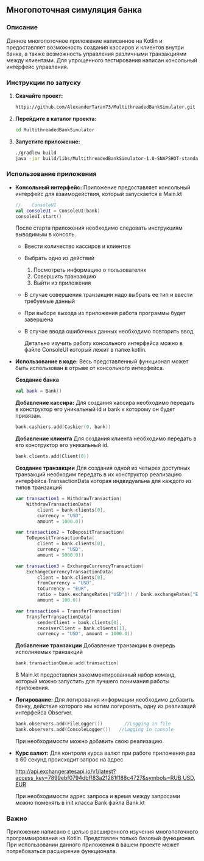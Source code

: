## Многопоточная симуляция банка

### Описание

Данное многопоточное приложение написанное на Kotlin и предоставляет возможность создания кассиров и клиентов внутри банка, а также возможность управления различными транзакциями между клиентами. Для упрощенного тестирования написан консольный интерфейс управления.


### Инструкции по запуску

1. **Скачайте проект:**
    ```bash
   https://github.com/AlexanderTaran73/MultithreadedBankSimulator.git
   ```

2. **Перейдите в каталог проекта:**
    ```bash
    cd MultithreadedBankSimulator
    ```

3. **Запустите приложение:**
    ```bash
   ./gradlew build
   java -jar build/libs/MultithreadedBankSimulator-1.0-SNAPSHOT-standalone.jar

    ```
### Использование приложения

* **Консольный интерфейс:**
  Приложение предоставляет консольный интерфейс для взаимодействия, который запускается в Main.kt
    ```Kotlin
    //    ConsoleUI
    val consoleUI = ConsoleUI(bank)
    consoleUI.start()
    ```
  После старта приложения необходимо следовать инструкциям выводимым в консоль.

  * Ввести количество кассиров и клиентов
  * Выбрать одно из действий
    1. Посмотреть информацию о пользователях
    2. Совершить транзакцию
    3. Выйти из приложения
  * В случае совершения транзакции надо выбрать ее тип и ввести требуемые данный
  * При выборе выхода из приложения работа программы будет завершена
  * В случае ввода ошибочных данных необходимо повторить ввод

    Детально изучить работу консольного интерфейса можно в файле ConsoleUI который лежит в папке kotlin.


* **Использование в коде:** Весь представленный функционал может быть использован в отрыве от консольного интерфейса.

  **Создание банка**
    ```Kotlin
    val bank = Bank()
    ```
  **Добавление кассира:** Для создания кассира необходимо передать в конструктор его уникальный id и bank к которому он будет привязан.
    ```Kotlin
    bank.cashiers.add(Cashier(0, bank))
    ```

  **Добавление клиента** Для создания клиента необходимо передать в его конструктор его уникальный id.
    ```Kotlin
    bank.clients.add(Client(0))
    ```
  **Создание транзакции** Для создания одной из четырех доступных транзакций необходим передать в их конструктор реализацию интерфейса TransactionData которая индвидуальна для каждого из типов транзакций
    ```Kotlin
    var transaction1 = WithdrawTransaction(
        WithdrawTransactionData(
            client = bank.clients[0],
            currency = "USD",
            amount = 1000.0))
    
    var transaction2 = ToDepositTransaction(
        ToDepositTransactionData(
            client = bank.clients[0],
            currency = "USD",
            amount = 5000.0))
    
    var transaction3 = ExchangeCurrencyTransaction(
        ExchangeCurrencyTransactionData(
            client = bank.clients[0],
            fromCurrency = "USD",
            toCurrency = "EUR",
            ratio = bank.exchangeRates["USD"]!! / bank.exchangeRates["EUR"]!!,
            amount = 100.0))
    
    var transaction4 = TransferTransaction(
        TransferTransactionData(
            senderClient = bank.clients[0],
            receiverClient = bank.clients[1],
            currency = "USD", amount = 1000.0))
    ```
  **Добавление транзакции** Добавление транзакции в очередь исполняемых транзакций
    ```Kotlin
    bank.transactionQueue.add(transaction)
    ```

  В Main.kt предоставлен закомментированный набор команд, который можно запустить для лучшего понимания работы приложения.


* **Логирование:** Для логирования информации необходимо добавить банку, действия которого мы хотим логировать, одну из реализаций интерфейса Observer.
    ```Kotlin
    bank.observers.add(FileLogger())        //Logging in file
    bank.observers.add(ConsoleLogger())   //Logging in console
    ```
  При необходимости можно добавить свою реализацию.


* **Курс валют:** Для контроля курса валют при работе приложения раз в 60 секунд происходит запрос на адрес

  http://api.exchangeratesapi.io/v1/latest?access_key=7899ebf0794dbff83a21281f188c4727&symbols=RUB,USD,EUR

  При необходимости адрес запроса и время между запросами можно поменять в init класса Bank файла Bank.kt


### Важно
Приложение написано с целью расширенного изучения многопоточного программирования на Kotlin. Представлен только базовый функционал. При использовании данного приложения в вашем проекте может потребоваться расширение функционала. 
